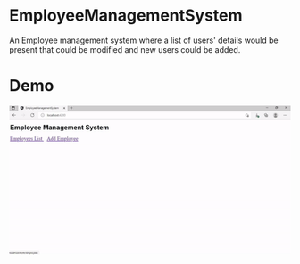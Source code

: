 # EmployeeManagementSystem

An Employee management system where a list of users' details would be present that could be modified and new users could be added.

# Demo

  ![Demo Gif](DemoGif/Employee_Management_System_Demo.gif)
